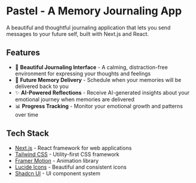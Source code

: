 # Pastel - A Memory Journaling App

A beautiful and thoughtful journaling application that lets you send messages to your future self, built with Next.js and React.

## Features

- 🎨 **Beautiful Journaling Interface** - A calming, distraction-free environment for expressing your thoughts and feelings
- 📅 **Future Memory Delivery** - Schedule when your memories will be delivered back to you
- ✨ **AI-Powered Reflections** - Receive AI-generated insights about your emotional journey when memories are delivered
- 📊 **Progress Tracking** - Monitor your emotional growth and patterns over time

## Tech Stack

- [Next.js](https://nextjs.org) - React framework for web applications
- [Tailwind CSS](https://tailwindcss.com) - Utility-first CSS framework
- [Framer Motion](https://www.framer.com/motion) - Animation library
- [Lucide Icons](https://lucide.dev) - Beautiful and consistent icons
- [Shadcn UI](https://ui.shadcn.com) - UI component system

